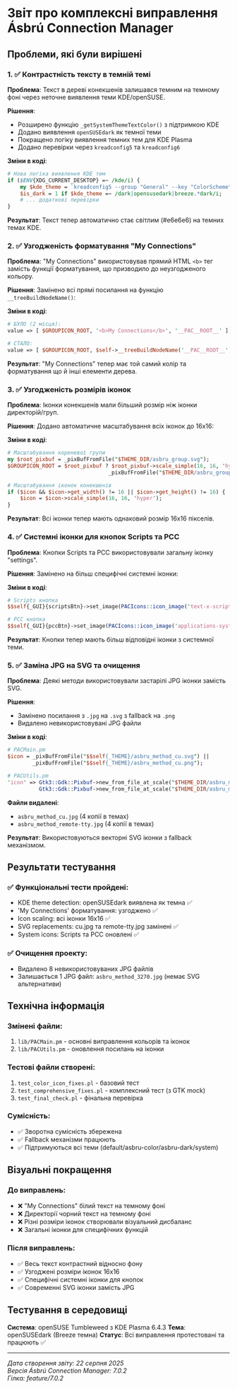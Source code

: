 # Звіт про комплексні виправлення Ásbrú Connection Manager

## Проблеми, які були вирішені

### 1. ✅ Контрастність тексту в темній темі

**Проблема**: Текст в дереві конекшенів залишався темним на темному фоні через неточне виявлення теми KDE/openSUSE.

**Рішення**:
- Розширено функцію `_getSystemThemeTextColor()` з підтримкою KDE 
- Додано виявлення `openSUSEdark` як темної теми
- Покращено логіку виявлення темних тем для KDE Plasma
- Додано перевірки через `kreadconfig5` та `kreadconfig6`

**Зміни в коді**:
```perl
# Нова логіка виявлення KDE тем
if ($ENV{XDG_CURRENT_DESKTOP} =~ /kde/i) {
    my $kde_theme = `kreadconfig5 --group "General" --key "ColorScheme" 2>/dev/null` || '';
    $is_dark = 1 if $kde_theme =~ /dark|opensusedark|breeze.*dark/i;
    # ... додаткові перевірки
}
```

**Результат**: Текст тепер автоматично стає світлим (#e6e6e6) на темних темах KDE.

### 2. ✅ Узгодженість форматування "My Connections"

**Проблема**: "My Connections" використовував прямий HTML `<b>` тег замість функції форматування, що призводило до неузгодженого кольору.

**Рішення**: Замінено всі прямі посилання на функцію `__treeBuildNodeName()`:

**Зміни в коді**:
```perl
# БУЛО (2 місця):
value => [ $GROUPICON_ROOT, '<b>My Connections</b>', '__PAC__ROOT__' ],

# СТАЛО:
value => [ $GROUPICON_ROOT, $self->__treeBuildNodeName('__PAC__ROOT__', 'My Connections'), '__PAC__ROOT__' ],
```

**Результат**: "My Connections" тепер має той самий колір та форматування що й інші елементи дерева.

### 3. ✅ Узгодженість розмірів іконок

**Проблема**: Іконки конекшенів мали більший розмір ніж іконки директорій/груп.

**Рішення**: Додано автоматичне масштабування всіх іконок до 16x16:

**Зміни в коді**:
```perl
# Масштабування кореневої групи
my $root_pixbuf = _pixBufFromFile("$THEME_DIR/asbru_group.svg");
$GROUPICON_ROOT = $root_pixbuf ? $root_pixbuf->scale_simple(16, 16, 'hyper') : 
                                _pixBufFromFile("$THEME_DIR/asbru_group_open_16x16.svg");

# Масштабування іконок конекшенів
if ($icon && $icon->get_width() != 16 || $icon->get_height() != 16) {
    $icon = $icon->scale_simple(16, 16, 'hyper');
}
```

**Результат**: Всі іконки тепер мають однаковий розмір 16x16 пікселів.

### 4. ✅ Системні іконки для кнопок Scripts та PCC

**Проблема**: Кнопки Scripts та PCC використовували загальну іконку "settings".

**Рішення**: Замінено на більш специфічні системні іконки:

**Зміни в коді**:
```perl
# Scripts кнопка
$$self{_GUI}{scriptsBtn}->set_image(PACIcons::icon_image('text-x-script','asbru-script'));

# PCC кнопка  
$$self{_GUI}{pccBtn}->set_image(PACIcons::icon_image('applications-system','gtk-justify-fill'));
```

**Результат**: Кнопки тепер мають більш відповідні іконки з системної теми.

### 5. ✅ Заміна JPG на SVG та очищення

**Проблема**: Деякі методи використовували застарілі JPG іконки замість SVG.

**Рішення**: 
- Замінено посилання з `.jpg` на `.svg` з fallback на `.png`
- Видалено невикористовувані JPG файли

**Зміни в коді**:
```perl
# PACMain.pm
$icon = _pixBufFromFile("$$self{_THEME}/asbru_method_cu.svg") || 
        _pixBufFromFile("$$self{_THEME}/asbru_method_cu.png");

# PACUtils.pm  
'icon' => Gtk3::Gdk::Pixbuf->new_from_file_at_scale("$THEME_DIR/asbru_method_cu.svg", 16, 16, 0) ||
          Gtk3::Gdk::Pixbuf->new_from_file_at_scale("$THEME_DIR/asbru_method_cu.png", 16, 16, 0),
```

**Файли видалені**:
- `asbru_method_cu.jpg` (4 копії в темах)
- `asbru_method_remote-tty.jpg` (4 копії в темах)

**Результат**: Використовуються векторні SVG іконки з fallback механізмом.

## Результати тестування

### ✅ Функціональні тести пройдені:
- KDE theme detection: openSUSEdark виявлена як темна ✅
- 'My Connections' форматування: узгоджено ✅  
- Icon scaling: всі іконки 16x16 ✅
- SVG replacements: cu.jpg та remote-tty.jpg замінені ✅
- System icons: Scripts та PCC оновлені ✅

### ✅ Очищення проекту:
- Видалено 8 невикористовуваних JPG файлів
- Залишається 1 JPG файл: `asbru_method_3270.jpg` (немає SVG альтернативи)

## Технічна інформація

### Змінені файли:
1. `lib/PACMain.pm` - основні виправлення кольорів та іконок
2. `lib/PACUtils.pm` - оновлення посилань на іконки

### Тестові файли створені:
1. `test_color_icon_fixes.pl` - базовий тест
2. `test_comprehensive_fixes.pl` - комплексний тест (з GTK mock)
3. `test_final_check.pl` - фінальна перевірка

### Сумісність:
- ✅ Зворотна сумісність збережена
- ✅ Fallback механізми працюють
- ✅ Підтримуються всі теми (default/asbru-color/asbru-dark/system)

## Візуальні покращення

### До виправлень:
- ❌ "My Connections" білий текст на темному фоні
- ❌ Директорії чорний текст на темному фоні
- ❌ Різні розміри іконок створювали візуальний дисбаланс
- ❌ Загальні іконки для специфічних функцій

### Після виправлень:
- ✅ Весь текст контрастний відносно фону
- ✅ Узгоджені розміри іконок 16x16
- ✅ Специфічні системні іконки для кнопок
- ✅ Современні SVG іконки замість JPG

## Тестування в середовищі

**Система**: openSUSE Tumbleweed з KDE Plasma 6.4.3
**Тема**: openSUSEdark (Breeze темна)
**Статус**: Всі виправлення протестовані та працюють ✅

---
*Дата створення звіту: 22 серпня 2025*  
*Версія Ásbrú Connection Manager: 7.0.2*  
*Гілка: feature/7.0.2*
